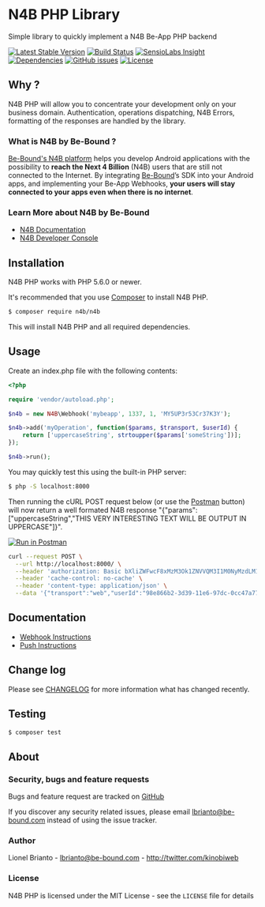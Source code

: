 # N4B PHP Library

Simple library  to quickly implement a N4B Be-App PHP backend

[![Latest Stable Version](https://img.shields.io/packagist/v/n4b/n4b.svg)](https://packagist.org/packages/n4b/n4b)
[![Build Status](https://img.shields.io/travis/kinobi/n4b/master.svg)](https://travis-ci.org/kinobi/n4b)
[![SensioLabs Insight](https://img.shields.io/sensiolabs/i/5960a9bc-9e87-4429-a714-b2ee05c4feac.svg?maxAge=2592000)]()
[![Dependencies](https://img.shields.io/versioneye/d/user/projects/57e0c530bd6fa6004e11e634.svg)](https://www.versioneye.com/user/projects/57e0c530bd6fa6004e11e634?child=summary)
[![GitHub issues](https://img.shields.io/github/issues/kinobi/n4b.svg)](https://github.com/kinobi/n4b/issues)
[![License](https://img.shields.io/packagist/l/n4b/n4b.svg)](https://packagist.org/packages/n4b/n4b)

## Why ?

N4B PHP will allow you to concentrate your development only on your business domain. Authentication, 
operations dispatching, N4B Errors, formatting of the responses are handled by the library.

### What is N4B by Be-Bound ?
[Be-Bound's N4B platform](https://n4b.io) helps you develop Android applications with the possibility to **reach the Next 4 Billion** (N4B) users that are still not connected to the Internet. 
By integrating [Be-Bound](https://www.be-bound.com)’s SDK into your Android apps, and implementing your Be-App Webhooks, **your users will stay connected to your apps even when there is no internet**.


### Learn More about N4B by Be-Bound
- [N4B Documentation](http://doc.n4b.io)
- [N4B Developer Console](https://dev.n4b.io)


## Installation
N4B PHP works with PHP 5.6.0 or newer.

It's recommended that you use [Composer](https://getcomposer.org/) to install N4B PHP.
```bash
$ composer require n4b/n4b
```
This will install N4B PHP and all required dependencies.


## Usage
Create an index.php file with the following contents:
```php
<?php

require 'vendor/autoload.php';

$n4b = new N4B\Webhook('mybeapp', 1337, 1, 'MY5UP3r53Cr37K3Y');

$n4b->add('myOperation', function($params, $transport, $userId) {
	return ['uppercaseString', strtoupper($params['someString'])];
});

$n4b->run();
```
You may quickly test this using the built-in PHP server:
```bash
$ php -S localhost:8000
```

Then running the cURL POST request below (or use the [Postman](https://www.getpostman.com) button) will now return a well formated N4B response "{"params":["uppercaseString","THIS VERY INTERESTING TEXT WILL BE OUTPUT IN UPPERCASE"]}".

[![Run in Postman](https://run.pstmn.io/button.svg)](https://app.getpostman.com/run-collection/02052ba017f0c817035e)

```bash
curl --request POST \
  --url http://localhost:8000/ \
  --header 'authorization: Basic bXliZWFwcF8xMzM3Ok1ZNVVQM3I1M0NyMzdLM1k=' \
  --header 'cache-control: no-cache' \
  --header 'content-type: application/json' \
  --data '{"transport":"web","userId":"98e866b2-3d39-11e6-97dc-0cc47a77819c","moduleId":1337,"moduleName":"mybeapp","moduleVersion":1,"operation":"myOperation","params":{"someString":"this very interesting text will be output in uppercase"}}'
```

## Documentation
- [Webhook Instructions](doc/01-webhook.md)
- [Push Instructions](doc/02-push.md)


## Change log
Please see [CHANGELOG](CHANGELOG.md) for more information what has changed recently.


## Testing
``` bash
$ composer test
```


## About

### Security, bugs and feature requests
Bugs and feature request are tracked on [GitHub](https://github.com/kinobi/n4b/issues)

If you discover any security related issues, please email lbrianto@be-bound.com instead of using the issue tracker.


### Author
Lionel Brianto - <lbrianto@be-bound.com> - <http://twitter.com/kinobiweb><br />
<!--See also the list of [contributors](https://github.com/kinobi/n4b/contributors) which participated in this project.-->


### License
N4B PHP is licensed under the MIT License - see the `LICENSE` file for details
